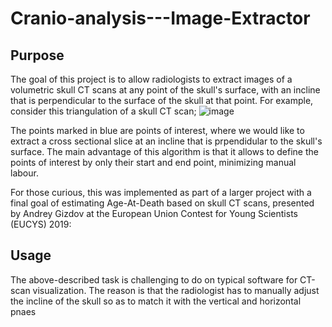 # Cranio-analysis---Image-Extractor

## Purpose
The goal of this project is to allow radiologists to extract images of a volumetric skull CT scans at any point of the skull's surface, with an incline that is perpendicular to the surface of the skull at that point.
For example, consider this triangulation of a skull CT scan;
![image](https://github.com/andics/Cranio-analysis---Image-Extractor/assets/10964540/29880463-f610-4a0a-8607-c0d5f518f2c8)

The points marked in blue are points of interest, where we would like to extract a cross sectional slice at an incline that is prpendidular to the skull's surface.
The main advantage of this algorithm is that it allows to define the points of interest by only their start and end point, minimizing manual labour.

For those curious, this was implemented as part of a larger project with a final goal of estimating Age-At-Death based on skull CT scans, presented by Andrey Gizdov at
the European Union Contest for Young Scientists (EUCYS) 2019:

## Usage
The above-described task is challenging to do on typical software for CT-scan visualization. The reason is that the radiologist has to manually adjust the incline of the skull
so as to match it with the vertical and horizontal pnaes
